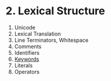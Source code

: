 # 2. Lexical Structure

1. Unicode
2. Lexical Translation
3. Line Terminators, Whitespace
4. Comments
5. Identifiers
6. [Keywords](2-6-Keywords.md)
7. Literals
8. Operators
